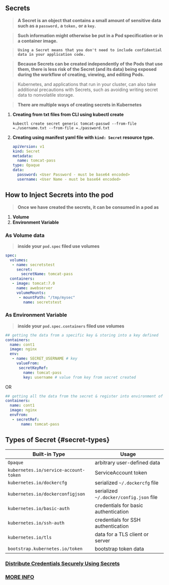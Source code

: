 ## Secrets

> **A Secret is an object that contains a small amount of sensitive data such as a `password,` a `token,` or a `key`.**

> **Such information might otherwise be put in a Pod specification or in a container image.**

> **`Using a Secret means that you don't need to include confidential data in your application code.`**

> **Because Secrets can be created independently of the Pods that use them, there is less risk of the Secret (and its data) being exposed during the workflow of creating, viewing, and editing Pods.**

> Kubernetes, and applications that run in your cluster, can also take additional precautions with Secrets, such as avoiding writing secret data to nonvolatile storage.

> **There are multiple ways of creating secrets in Kubernetes**

1) **Creating from txt files from CLI using kubectl create**
   ```
   kubectl create secret generic tomcat-passwd --from-file =./username.txt --from-file =./password.txt
   ```

2) **Creating using manifest yaml file with `kind: Secret` resource type.**
   ```yaml
   apiVersion: v1
   kind: Secret
   metadata:
     name: tomcat-pass
   type: Opaque
   data:
     password: <User Password - must be base64 encoded>
     username: <User Name - must be base64 encoded> 
   ```

How to Inject Secrets into the pod
---
> **Once we have created the secrets, it can be consumed in a pod as**

1) **Volume**
2) **Environment Variable**

### As Volume data 

> **inside your `pod.spec` filed use volumes**

```yaml 
spec:
  volumes:
   - name: secretstest
     secret:
       secretName: tomcat-pass
  containers:
   - image: tomcat:7.0
     name: awebserver
     volumeMounts:
      - mountPath: "/tmp/mysec"
        name: secretstest
```

### As Environment Variable 

> **inside your `pod.spec.containers` filed use volumes**

```yaml
## getting the data from a specific key & storing into a key defined 
containers:
  name: cont1
  image: nginx
  env:
   - name: SECRET_USERNAME # key
     valueFrom:
      secretKeyRef:
        name: tomcat-pass
        key: username # value from key from secret created 
```

OR

```yaml 
## getting all the data from the secret & register into environment of container
containers:
  name: cont1
  image: nginx
  envFrom: 
   - secretRef: 
       name: tomcat-pass
```

## Types of Secret {#secret-types}

| Built-in Type                         | Usage                                   |
| ------------------------------------- | --------------------------------------- |
| `Opaque`                              | arbitrary user-defined data             |
| `kubernetes.io/service-account-token` | ServiceAccount token                    |
| `kubernetes.io/dockercfg`             | serialized `~/.dockercfg` file          |
| `kubernetes.io/dockerconfigjson`      | serialized `~/.docker/config.json` file |
| `kubernetes.io/basic-auth`            | credentials for basic authentication    |
| `kubernetes.io/ssh-auth`              | credentials for SSH authentication      |
| `kubernetes.io/tls`                   | data for a TLS client or server         |
| `bootstrap.kubernetes.io/token`       | bootstrap token data                    |



### [Distribute Credentials Securely Using Secrets](https://kubernetes.io/docs/tasks/inject-data-application/distribute-credentials-secure/)

### [MORE INFO](https://kubernetes.io/docs/concepts/configuration/secret/)